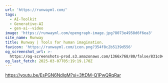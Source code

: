 ```yaml
---
url: 'https://runwayml.com/'
tags:
  - AI-Toolkit
  - Generative-AI
  - gen-ai--video
image: 'https://runwayml.com/opengraph-image.jpg?8073e4958d6f6ea3'
site_name: Runway
title: Runway | Tools for human imagination.
favicon: 'https://runwayml.com/icon.png?354f8c2b5139d556'
og_screenshot_url: >-
  https://og-screenshots-prod.s3.amazonaws.com/1366x768/80/false/831c0443aa5bad463db872b9f085839c825e912f4ddc72a7a40e95e06e39df8f.jpeg
og_last_fetch: 2025-03-07T05:19:19.170Z
---
```


https://youtu.be/EsPGN6NdIgM?si=3ftDM-Q1PwQRqRar
